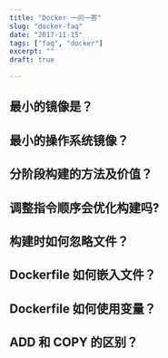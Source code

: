 ```yaml
---
title: "Docker 一问一答"
slug: "docker-faq"
date: "2017-11-15"
tags: ["faq", "docker"]
excerpt: ""
draft: true

---
```


## 最小的镜像是？

## 最小的操作系统镜像？

## 分阶段构建的方法及价值？

## 调整指令顺序会优化构建吗?

## 构建时如何忽略文件？

## Dockerfile 如何嵌入文件？

## Dockerfile 如何使用变量？

## ADD 和 COPY 的区别？


